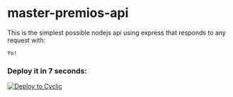 # master-premios-api

This is the simplest possible nodejs api using express that responds to any request with: 
```
Yo!
```

### Deploy it in 7 seconds: 

[![Deploy to Cyclic](https://deploy.cyclic.app/button.svg)](https://deploy.cyclic.app/)